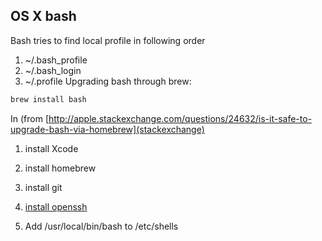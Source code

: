 OS X bash
---------
Bash tries to find local profile in following order
1. ~/.bash_profile
2. ~/.bash_login
3. ~/.profile
Upgrading bash through brew:
```bash
brew install bash
```

In (from [http://apple.stackexchange.com/questions/24632/is-it-safe-to-upgrade-bash-via-homebrew](stackexchange)

1. install Xcode
2. install homebrew

3. install git
4. [install openssh](http://www.dctrwatson.com/2013/07/how-to-update-openssh-on-mac-os-x/)

5. Add /usr/local/bin/bash to /etc/shells

